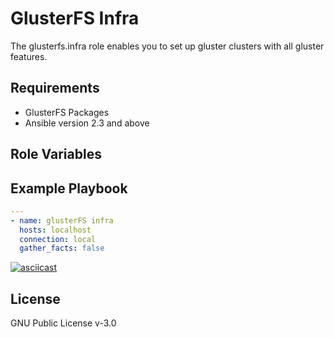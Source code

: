 GlusterFS Infra
===============

The glusterfs.infra role enables you to set up gluster clusters with all gluster features.

Requirements
------------

 * GlusterFS Packages
 * Ansible version 2.3 and above

Role Variables
--------------

Example Playbook
----------------

```yaml
---
- name: glusterFS infra
  hosts: localhost
  connection: local
  gather_facts: false

```

[![asciicast](https://asciinema.org/a/AedXtexsG8DwCFubgeBCxiyxx.png)](https://asciinema.org/a/AedXtexsG8DwCFubgeBCxiyxx)

License
-------

GNU Public License v-3.0

